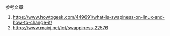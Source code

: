参考文章

1. https://www.howtogeek.com/449691/what-is-swapiness-on-linux-and-how-to-change-it/
2. https://www.maixj.net/ict/swappiness-22576

